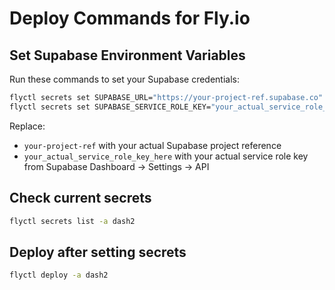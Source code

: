 # Deploy Commands for Fly.io

## Set Supabase Environment Variables

Run these commands to set your Supabase credentials:

```bash
flyctl secrets set SUPABASE_URL="https://your-project-ref.supabase.co" -a dash2
flyctl secrets set SUPABASE_SERVICE_ROLE_KEY="your_actual_service_role_key_here" -a dash2
```

Replace:

- `your-project-ref` with your actual Supabase project reference
- `your_actual_service_role_key_here` with your actual service role key from Supabase Dashboard → Settings → API

## Check current secrets

```bash
flyctl secrets list -a dash2
```

## Deploy after setting secrets

```bash
flyctl deploy -a dash2
```
